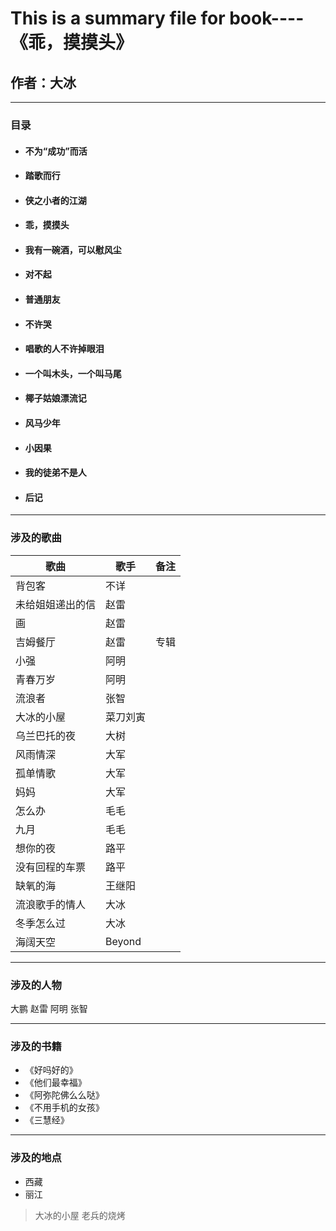 This is a summary file for book----《乖，摸摸头》
=============
## 作者：大冰

****
### 目录
* #### 不为“成功”而活
* #### 踏歌而行
* #### 侠之小者的江湖
* #### 乖，摸摸头
* #### 我有一碗酒，可以慰风尘
* #### 对不起
* #### 普通朋友
* #### 不许哭
* #### 唱歌的人不许掉眼泪
* #### 一个叫木头，一个叫马尾
* #### 椰子姑娘漂流记
* #### 风马少年
* #### 小因果
* #### 我的徒弟不是人
* #### 后记

****
### 涉及的歌曲

歌曲 | 歌手 | 备注
---- | ------ | -----
背包客 | 不详
未给姐姐递出的信 | 赵雷
画 | 赵雷
吉姆餐厅 | 赵雷 | 专辑
小强 | 阿明
青春万岁 | 阿明
流浪者 | 张智
大冰的小屋 | 菜刀刘寅 
乌兰巴托的夜 | 大树 
风雨情深 | 大军
孤单情歌 | 大军
妈妈 | 大军
怎么办 | 毛毛
九月 | 毛毛
想你的夜 | 路平
没有回程的车票 | 路平
缺氧的海 | 王继阳
流浪歌手的情人 | 大冰
冬季怎么过 | 大冰
海阔天空 | Beyond



****
### 涉及的人物
大鹏
赵雷
阿明
张智

****
### 涉及的书籍
* 《好吗好的》
* 《他们最幸福》
* 《阿弥陀佛么么哒》
* 《不用手机的女孩》
* 《三慧经》

****
### 涉及的地点
*  西藏
*  丽江
> 大冰的小屋
> 老兵的烧烤



